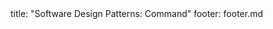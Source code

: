 <frontmatter>
title: "Software Design Patterns: Command"
footer: footer.md
</frontmatter>

<include src="navbar.md" boilerplate />

<include src="container-inPage-asFlat.md" boilerplate />